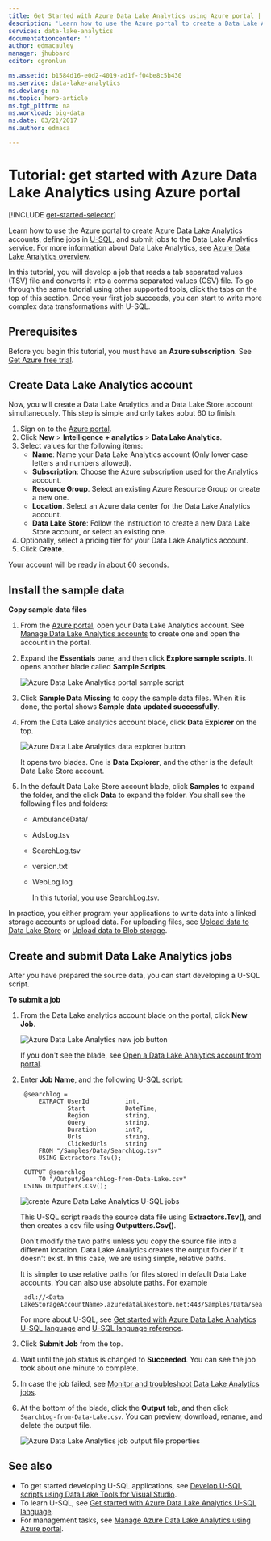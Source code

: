 ```yaml
---
title: Get Started with Azure Data Lake Analytics using Azure portal | Microsoft Docs
description: 'Learn how to use the Azure portal to create a Data Lake Analytics account, create a Data Lake Analytics job using U-SQL, and submit the job. '
services: data-lake-analytics
documentationcenter: ''
author: edmacauley
manager: jhubbard
editor: cgronlun

ms.assetid: b1584d16-e0d2-4019-ad1f-f04be8c5b430
ms.service: data-lake-analytics
ms.devlang: na
ms.topic: hero-article
ms.tgt_pltfrm: na
ms.workload: big-data
ms.date: 03/21/2017
ms.author: edmaca

---
```

# Tutorial: get started with Azure Data Lake Analytics using Azure portal
[!INCLUDE [get-started-selector](../../includes/data-lake-analytics-selector-get-started.md)]

Learn how to use the Azure portal to create Azure Data Lake Analytics accounts, define jobs in [U-SQL](data-lake-analytics-u-sql-get-started.md), and submit jobs to the Data Lake Analytics service. For more
information about Data Lake Analytics, see [Azure Data Lake Analytics overview](data-lake-analytics-overview.md).

In this tutorial, you will develop a job that reads a tab separated values (TSV) file and converts it into a comma
separated values (CSV) file. To go through the same tutorial using other supported tools, click the tabs on the top of this section. Once your first job succeeds, you can start to write more complex data transformations with U-SQL.

## Prerequisites

Before you begin this tutorial, you must have an **Azure subscription**. See [Get Azure free trial](https://azure.microsoft.com/pricing/free-trial/).

## Create Data Lake Analytics account

Now, you will create a Data Lake Analytics and a Data Lake Store account simultaneously.  This step is simple and only takes aobut 60 to finish.

1. Sign on to the [Azure portal](https://portal.azure.com).
2. Click **New** >  **Intelligence + analytics** > **Data Lake Analytics**.
3. Select values for the following items:
   * **Name**: Name your Data Lake Analytics account (Only lower case letters and numbers allowed).
   * **Subscription**: Choose the Azure subscription used for the Analytics account.
   * **Resource Group**. Select an existing Azure Resource Group or create a new one.
   * **Location**. Select an Azure data center for the Data Lake Analytics account.
   * **Data Lake Store**: Follow the instruction to create a new Data Lake Store account, or select an existing one. 
4. Optionally, select a pricing tier for your Data Lake Analytics account.
5. Click **Create**. 

Your account will be ready in about 60 seconds.

## Install the sample data

**Copy sample data files**

1. From the [Azure portal](https://portal.azure.com), open your Data Lake Analytics account.  See [Manage Data Lake Analytics accounts](data-lake-analytics-get-started-portal.md) to create one and open the account in the portal.
2. Expand the **Essentials** pane, and then click **Explore sample scripts**. It opens another blade called **Sample
   Scripts**.

    ![Azure Data Lake Analytics portal sample script](./media/data-lake-analytics-get-started-portal/data-lake-analytics-portal-sample-scripts.png)
3. Click **Sample Data Missing** to copy the sample data files. When it is done, the portal shows **Sample data updated successfully**.
4. From the Data Lake analytics account blade, click **Data Explorer** on the top.

    ![Azure Data Lake Analytics data explorer button](./media/data-lake-analytics-get-started-portal/data-lake-analytics-data-explorer-button.png)

    It opens two blades. One is **Data Explorer**, and the other is the default Data Lake Store account.
5. In the default Data Lake Store account blade, click **Samples** to expand the folder, and the click **Data** to expand the folder. You shall see the following files and folders:

   * AmbulanceData/
   * AdsLog.tsv
   * SearchLog.tsv
   * version.txt
   * WebLog.log

     In this tutorial, you use SearchLog.tsv.

In practice, you either program your applications to write data into a linked storage accounts or upload data. For uploading files, see
[Upload data to Data Lake Store](data-lake-analytics-manage-use-portal.md) or [Upload data to Blob storage](data-lake-analytics-manage-use-portal.md).

## Create and submit Data Lake Analytics jobs
After you have prepared the source data, you can start developing a U-SQL script.  

**To submit a job**

1. From the Data Lake analytics account blade on the portal, click **New Job**.

    ![Azure Data Lake Analytics new job button](./media/data-lake-analytics-get-started-portal/data-lake-analytics-new-job-button.png)

    If you don't see the blade, see [Open a Data Lake Analytics account from portal](data-lake-analytics-manage-use-portal.md).
2. Enter **Job Name**, and the following U-SQL script:

        @searchlog =
            EXTRACT UserId          int,
                    Start           DateTime,
                    Region          string,
                    Query           string,
                    Duration        int?,
                    Urls            string,
                    ClickedUrls     string
            FROM "/Samples/Data/SearchLog.tsv"
            USING Extractors.Tsv();

        OUTPUT @searchlog   
            TO "/Output/SearchLog-from-Data-Lake.csv"
        USING Outputters.Csv();

    ![create Azure Data Lake Analytics U-SQL jobs](./media/data-lake-analytics-get-started-portal/data-lake-analytics-new-job.png)

    This U-SQL script reads the source data file using **Extractors.Tsv()**, and then creates a csv file using **Outputters.Csv()**.

    Don't modify the two paths unless you copy the source file into a different location.  Data Lake Analytics creates the output folder if it doesn't exist.  In this case, we are using simple, relative paths.  

    It is simpler to use relative paths for files stored in default Data Lake accounts. You can also use absolute paths.  For example

        adl://<Data LakeStorageAccountName>.azuredatalakestore.net:443/Samples/Data/SearchLog.tsv

    For more about U-SQL, see [Get started with Azure Data Lake Analytics U-SQL language](data-lake-analytics-u-sql-get-started.md) and [U-SQL language reference](http://go.microsoft.com/fwlink/?LinkId=691348).

1. Click **Submit Job** from the top.   
2. Wait until the job status is changed to **Succeeded**. You can see the job took about one minute to complete.
3. In case the job failed, see [Monitor and troubleshoot Data Lake Analytics jobs](data-lake-analytics-monitor-and-troubleshoot-jobs-tutorial.md).
4. At the bottom of the blade, click the **Output** tab, and then click `SearchLog-from-Data-Lake.csv`. You can preview, download, rename, and delete the output file.

    ![Azure Data Lake Analytics job output file properties](./media/data-lake-analytics-get-started-portal/data-lake-analytics-output-file-properties.png)

## See also

* To get started developing U-SQL applications, see [Develop U-SQL scripts using Data Lake Tools for Visual Studio](data-lake-analytics-data-lake-tools-get-started.md).
* To learn U-SQL, see [Get started with Azure Data Lake Analytics U-SQL language](data-lake-analytics-u-sql-get-started.md).
* For management tasks, see [Manage Azure Data Lake Analytics using Azure portal](data-lake-analytics-manage-use-portal.md).
